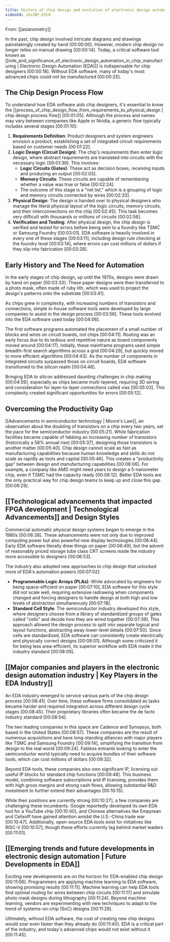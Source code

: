 ```yaml
---
title: History of chip design and evolution of electronic design automation
videoId: ihz2WY-E2C8
---
```


From: [[asianometry]] <br/> 

In the past, chip design involved intricate diagrams and drawings painstakingly created by hand <a class="yt-timestamp" data-t="00:00:00">[00:00:00]</a>. However, modern chip design no longer relies on manual drawing <a class="yt-timestamp" data-t="00:00:14">[00:00:14]</a>. Today, a critical software tool known as [[role_and_significance_of_electronic_design_automation_in_chip_manufacturing | Electronic Design Automation (EDA)]] is indispensable for chip designers <a class="yt-timestamp" data-t="00:00:18">[00:00:18]</a>. Without EDA software, many of today's most advanced chips could not be manufactured <a class="yt-timestamp" data-t="00:00:25">[00:00:25]</a>.

## The Chip Design Process Flow
To understand how EDA software aids chip designers, it's essential to know the [[process_of_chip_design_flow_from_requirements_to_physical_design | chip design process flow]] <a class="yt-timestamp" data-t="00:01:05">[00:01:05]</a>. Although the process and names may vary between companies like Apple or Nvidia, a generic flow typically includes several stages <a class="yt-timestamp" data-t="00:01:10">[00:01:10]</a>:

1.  **Requirements Definition**: Product designers and system engineers envision a product, establishing a set of integrated circuit requirements based on customer needs <a class="yt-timestamp" data-t="00:01:22">[00:01:22]</a>.
2.  **Logic Design (Circuit Design)**: The chip's requirements then enter logic design, where abstract requirements are translated into circuits with the necessary logic <a class="yt-timestamp" data-t="00:01:39">[00:01:39]</a>. This involves:
    *   **Logic Circuits (Gates)**: These act as decision boxes, receiving inputs and producing an output <a class="yt-timestamp" data-t="00:02:03">[00:02:03]</a>.
    *   **Memory Circuits**: These circuits are capable of remembering whether a value was true or false <a class="yt-timestamp" data-t="00:02:24">[00:02:24]</a>.
    *   The outcome of this stage is a "net list," which is a grouping of logic and memory circuits connected by wires <a class="yt-timestamp" data-t="00:02:33">[00:02:33]</a>.
3.  **Physical Design**: The design is handed over to physical designers who manage the literal physical layout of the logic circuits, memory circuits, and their interconnections on the chip <a class="yt-timestamp" data-t="00:02:45">[00:02:45]</a>. This task becomes very difficult with thousands or millions of circuits <a class="yt-timestamp" data-t="00:02:56">[00:02:56]</a>.
4.  **Verification and Testing**: After physical design, the chip design is verified and tested for errors before being sent to a foundry like TSMC or Samsung Foundry <a class="yt-timestamp" data-t="00:03:01">[00:03:01]</a>. EDA software is heavily involved in every one of these stages <a class="yt-timestamp" data-t="00:03:11">[00:03:11]</a>, including design rule checking at the foundry level <a class="yt-timestamp" data-t="00:03:14">[00:03:14]</a>, where errors can cost millions of dollars if they slip into fabrication <a class="yt-timestamp" data-t="00:03:28">[00:03:28]</a>.

## Early History and The Need for Automation
In the early stages of chip design, up until the 1970s, designs were drawn by hand on paper <a class="yt-timestamp" data-t="00:03:33">[00:03:33]</a>. These paper designs were then transferred to a photo mask, often made of ruby lith, which was used to project the design's patterns onto the substrate <a class="yt-timestamp" data-t="00:03:41">[00:03:41]</a>.

As chips grew in complexity, with increasing numbers of transistors and connections, simple in-house software tools were developed by large companies to assist in the design process <a class="yt-timestamp" data-t="00:03:56">[00:03:56]</a>. These tools evolved into the EDA software used today <a class="yt-timestamp" data-t="00:04:06">[00:04:06]</a>.

The first software programs automated the placement of a small number of blocks and wires on circuit boards, not chips <a class="yt-timestamp" data-t="00:04:11">[00:04:11]</a>. Routing was an early focus due to its tedious and repetitive nature as board components moved around <a class="yt-timestamp" data-t="00:04:17">[00:04:17]</a>. Initially, these mainframe programs used simple breadth-first search algorithms across a grid <a class="yt-timestamp" data-t="00:04:29">[00:04:29]</a>, but quickly moved to more efficient algorithms <a class="yt-timestamp" data-t="00:04:43">[00:04:43]</a>. As the number of components in integrated circuits surpassed those on circuit boards, EDA software transitioned to the silicon realm <a class="yt-timestamp" data-t="00:04:48">[00:04:48]</a>.

Bringing EDA to silicon addressed daunting challenges in chip making <a class="yt-timestamp" data-t="00:04:59">[00:04:59]</a>, especially as chips became multi-layered, requiring 3D wiring and consideration for layer-to-layer connections called vias <a class="yt-timestamp" data-t="00:05:03">[00:05:03]</a>. This complexity created significant opportunities for errors <a class="yt-timestamp" data-t="00:05:12">[00:05:12]</a>.

## Overcoming the Productivity Gap
[[Advancements in semiconductor technology | Moore's Law]], an observation about the doubling of transistors on a chip every two years, set the pace for the semiconductor industry <a class="yt-timestamp" data-t="00:05:21">[00:05:21]</a>. While fabrication facilities became capable of fabbing an increasing number of transistors (historically a 58% annual rise) <a class="yt-timestamp" data-t="00:05:37">[00:05:37]</a>, designing those transistors is another matter <a class="yt-timestamp" data-t="00:05:40">[00:05:40]</a>. Chip design cannot scale as fast as manufacturing capabilities because human knowledge and skills do not scale as rapidly as tools and capital <a class="yt-timestamp" data-t="00:05:46">[00:05:46]</a>. This creates a "productivity gap" between design and manufacturing capabilities <a class="yt-timestamp" data-t="00:06:06">[00:06:06]</a>. For example, a company like AMD might need years to design a 5-nanometer chip, even if TSMC had the capacity ready <a class="yt-timestamp" data-t="00:06:12">[00:06:12]</a>. Better EDA tools are the only practical way for chip design teams to keep up and close this gap <a class="yt-timestamp" data-t="00:06:29">[00:06:29]</a>.

## [[Technological advancements that impacted FPGA development | Technological Advancements]] and Design Styles
Commercial automatic physical design systems began to emerge in the 1980s <a class="yt-timestamp" data-t="00:06:38">[00:06:38]</a>. These advancements were not only due to improved computing power but also powerful new display technologies <a class="yt-timestamp" data-t="00:06:44">[00:06:44]</a>. Early EDA software literally drew things on paper <a class="yt-timestamp" data-t="00:06:49">[00:06:49]</a>, but the advent of reasonably priced storage tube class CRT screens made the industry more accessible to designers <a class="yt-timestamp" data-t="00:06:53">[00:06:53]</a>.

The industry also adopted new approaches to chip design that unlocked more of EDA's automation powers <a class="yt-timestamp" data-t="00:07:02">[00:07:02]</a>:
*   **Programmable Logic Arrays (PLAs)**: While advocated by engineers for being space-efficient on paper <a class="yt-timestamp" data-t="00:07:10">[00:07:10]</a>, EDA software for this style did not scale well, requiring extensive redrawing when components changed and forcing designers to handle design at both high and low levels of abstraction simultaneously <a class="yt-timestamp" data-t="00:07:18">[00:07:18]</a>.
*   **Standard Cell Style**: The semiconductor industry developed this style, where designers choose from a library of standardized groups of gates called "cells" and decide how they are wired together <a class="yt-timestamp" data-t="00:07:39">[00:07:39]</a>. This approach allowed the design process to split into separate logical and layout functions, abstracting away lower-level details <a class="yt-timestamp" data-t="00:07:50">[00:07:50]</a>. Since cells are standardized, EDA software can consistently create electrically and physically correct designs <a class="yt-timestamp" data-t="00:08:01">[00:08:01]</a>. Although some criticized it for being less area-efficient, its superior workflow with EDA made it the industry standard <a class="yt-timestamp" data-t="00:08:09">[00:08:09]</a>.

## [[Major companies and players in the electronic design automation industry | Key Players in the EDA Industry]]
An EDA industry emerged to service various parts of the chip design process <a class="yt-timestamp" data-t="00:08:41">[00:08:41]</a>. Over time, these software firms consolidated as tasks became harder and required integration across different design cycle stages <a class="yt-timestamp" data-t="00:08:45">[00:08:45]</a>. Their proprietary libraries often became the de facto industry standard <a class="yt-timestamp" data-t="00:08:54">[00:08:54]</a>.

The two leading companies in this space are Cadence and Synopsys, both based in the United States <a class="yt-timestamp" data-t="00:08:57">[00:08:57]</a>. These companies are the result of numerous acquisitions and have long-standing alliances with major players like TSMC and Samsung Foundry <a class="yt-timestamp" data-t="00:09:14">[00:09:14]</a>, simplifying the transition from design to the real world <a class="yt-timestamp" data-t="00:09:24">[00:09:24]</a>. Fabless entrants looking to enter the semiconductor world typically need to acquire bundles of their software tools, which can cost millions of dollars <a class="yt-timestamp" data-t="00:09:32">[00:09:32]</a>.

Beyond EDA tools, these companies also own significant IP, licensing out useful IP blocks for standard chip functions <a class="yt-timestamp" data-t="00:09:48">[00:09:48]</a>. This business model, combining software subscriptions and IP licensing, provides them with high gross margins and strong cash flows, allowing substantial R&D investment to further extend their advantages <a class="yt-timestamp" data-t="00:10:15">[00:10:15]</a>.

While their positions are currently strong <a class="yt-timestamp" data-t="00:10:27">[00:10:27]</a>, a few companies are challenging these incumbents. Google reportedly developed its own EDA tool for a YouTube chip <a class="yt-timestamp" data-t="00:10:40">[00:10:40]</a>, and Chinese alternatives like Empyrean and Celixoff have gained attention amidst the U.S.-China trade war <a class="yt-timestamp" data-t="00:10:47">[00:10:47]</a>. Additionally, open-source EDA tools exist for initiatives like RISC-V <a class="yt-timestamp" data-t="00:10:57">[00:10:57]</a>, though these efforts currently lag behind market leaders <a class="yt-timestamp" data-t="00:11:01">[00:11:01]</a>.

## [[Emerging trends and future developments in electronic design automation | Future Developments in EDA]]
Exciting new developments are on the horizon for EDA-enabled chip design <a class="yt-timestamp" data-t="00:11:06">[00:11:06]</a>. Programmers are applying machine learning to EDA software, showing promising results <a class="yt-timestamp" data-t="00:11:11">[00:11:11]</a>. Machine learning can help EDA tools find optimal routing for wires between chip circuits <a class="yt-timestamp" data-t="00:11:17">[00:11:17]</a> and simulate photo mask designs during lithography <a class="yt-timestamp" data-t="00:11:24">[00:11:24]</a>. Beyond machine learning, vendors are experimenting with new techniques to adapt to the trend of systems-on-chip (SoC) designs <a class="yt-timestamp" data-t="00:11:29">[00:11:29]</a>.

Ultimately, without EDA software, the cost of creating new chip designs would soar even faster than they already do <a class="yt-timestamp" data-t="00:11:40">[00:11:40]</a>. EDA is a critical part of the industry, and today's advanced chips would not exist without it <a class="yt-timestamp" data-t="00:11:45">[00:11:45]</a>.